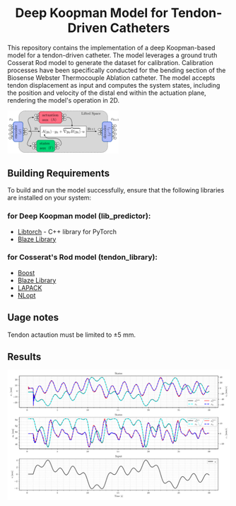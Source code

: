 
<div align="center">

# Deep Koopman Model for Tendon-Driven Catheters

</div>

This repository contains the implementation of a deep Koopman-based model for a tendon-driven catheter. The model leverages a ground truth Cosserat Rod model to generate the dataset for calibration. Calibration processes have been specifically conducted for the bending section of the Biosense Webster Thermocouple Ablation catheter. The model accepts tendon displacement as input and computes the system states, including the position and velocity of the distal end within the actuation plane, rendering the model's operation in 2D.

<img src="./figures/Koopman_diagram.png" width="50%" alt="Diagram">

## Building Requirements

To build and run the model successfully, ensure that the following libraries are installed on your system:

### for Deep Koopman model (lib_predictor):

* [Libtorch](https://pytorch.org/) - C++ library for PyTorch
* [Blaze Library](https://bitbucket.org/blaze-lib/blaze/src/master/)

### for Cosserat's Rod model (tendon_library):

* [Boost](https://www.boost.org/)
* [Blaze Library](https://bitbucket.org/blaze-lib/blaze/src/master/)
* [LAPACK](http://www.netlib.org/lapack/)
* [NLopt](https://nlopt.readthedocs.io/en/latest/)


## Uage notes

Tendon actaution must be limited to ±5 mm.


## Results

![Diagram](./figures/output_plot.png)